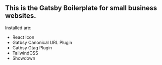## This is the Gatsby Boilerplate for small business websites.

Installed are:
- React Icon
- Gatbsy Canonical URL Plugin
- Gatbsy Gtag Plugin
- TailwindCSS
- Showdown
